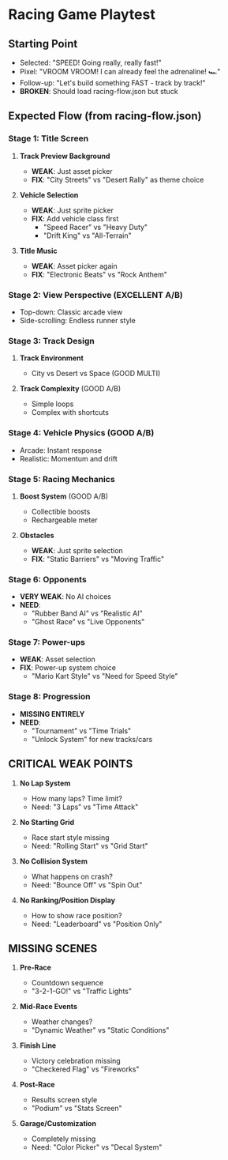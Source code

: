 # Racing Game Playtest

## Starting Point
- Selected: "SPEED! Going really, really fast!"
- Pixel: "VROOM VROOM! I can already feel the adrenaline! 🏎️"
- Follow-up: "Let's build something FAST - track by track!"
- **BROKEN**: Should load racing-flow.json but stuck

## Expected Flow (from racing-flow.json)
### Stage 1: Title Screen
1. **Track Preview Background**
   - **WEAK**: Just asset picker
   - **FIX**: "City Streets" vs "Desert Rally" as theme choice

2. **Vehicle Selection**
   - **WEAK**: Just sprite picker
   - **FIX**: Add vehicle class first
     - "Speed Racer" vs "Heavy Duty"
     - "Drift King" vs "All-Terrain"

3. **Title Music**
   - **WEAK**: Asset picker again
   - **FIX**: "Electronic Beats" vs "Rock Anthem"

### Stage 2: View Perspective (EXCELLENT A/B)
- Top-down: Classic arcade view
- Side-scrolling: Endless runner style

### Stage 3: Track Design
1. **Track Environment**
   - City vs Desert vs Space (GOOD MULTI)

2. **Track Complexity** (GOOD A/B)
   - Simple loops
   - Complex with shortcuts

### Stage 4: Vehicle Physics (GOOD A/B)
- Arcade: Instant response
- Realistic: Momentum and drift

### Stage 5: Racing Mechanics
1. **Boost System** (GOOD A/B)
   - Collectible boosts
   - Rechargeable meter

2. **Obstacles**
   - **WEAK**: Just sprite selection
   - **FIX**: "Static Barriers" vs "Moving Traffic"

### Stage 6: Opponents
- **VERY WEAK**: No AI choices
- **NEED**:
   - "Rubber Band AI" vs "Realistic AI"
   - "Ghost Race" vs "Live Opponents"

### Stage 7: Power-ups
- **WEAK**: Asset selection
- **FIX**: Power-up system choice
   - "Mario Kart Style" vs "Need for Speed Style"

### Stage 8: Progression
- **MISSING ENTIRELY**
- **NEED**:
   - "Tournament" vs "Time Trials"
   - "Unlock System" for new tracks/cars

## CRITICAL WEAK POINTS

1. **No Lap System**
   - How many laps? Time limit?
   - Need: "3 Laps" vs "Time Attack"

2. **No Starting Grid**
   - Race start style missing
   - Need: "Rolling Start" vs "Grid Start"

3. **No Collision System**
   - What happens on crash?
   - Need: "Bounce Off" vs "Spin Out"

4. **No Ranking/Position Display**
   - How to show race position?
   - Need: "Leaderboard" vs "Position Only"

## MISSING SCENES

1. **Pre-Race**
   - Countdown sequence
   - "3-2-1-GO!" vs "Traffic Lights"

2. **Mid-Race Events**
   - Weather changes?
   - "Dynamic Weather" vs "Static Conditions"

3. **Finish Line**
   - Victory celebration missing
   - "Checkered Flag" vs "Fireworks"

4. **Post-Race**
   - Results screen style
   - "Podium" vs "Stats Screen"

5. **Garage/Customization**
   - Completely missing
   - Need: "Color Picker" vs "Decal System"